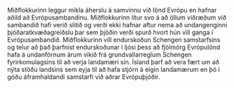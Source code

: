 Miðflokkurinn leggur mikla áherslu á samvinnu við lönd Evrópu en hafnar aðild að Evrópusambandinu. Miðflokkurinn lítur svo á að öllum viðræðum við sambandið hafi verið slitið og verði ekki hafnar aftur nema að undangenginni þjóðaratkvæðagreiðslu þar sem þjóðin verði spurð hvort hún vill ganga í Evrópusambandið. Miðflokkurinn vill endurskoðun Schengen samstarfsins og telur að það þarfnist endurskoðunar í ljósi þess að fjölmörg Evrópulönd hafa á undanförnum árum vikið frá grundvallarreglum Schengen fyrirkomulagsins til að verja landamæri sín. Ísland þarf að vera fært um að nýta stöðu landsins sem eyja til að hafa stjórn á eigin landamærum en þó í góðu áframhaldandi samstarfi við aðrar Evrópuþjóðir.
